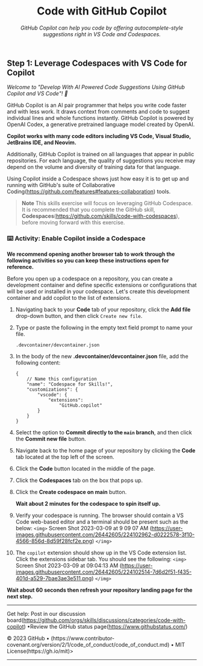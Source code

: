 <header>

<!--
  <<< Author notes: Course header >>>
  Read <https://skills.github.com/quickstart> for more information about how to build courses using this template.
  `<img>` Include a 1280×640 image, course name in sentence case, and a concise description in emphasis. 
`</img>` 
  `<img>`  In your repository settings: enable template repository, add your 1280×640 social image, auto delete head branches. `</img>` 
  Next to "About", add description & tags; disable releases, packages, & environments.
  Add your open source license, GitHub uses the MIT license.
-->

# Code with GitHub Copilot

_GitHub Copilot can help you code by offering autocomplete-style suggestions right in VS Code and Codespaces._
</header>

<footer>

<!--
  <<< Author notes: Step 1 >>>
  Choose 3-5 steps for your course.
  The first step is always the hardest, so pick something easy!
  Link to docs.github.com for further explanations.
  Encourage users to open new tabs for steps!
-->

## Step 1: Leverage Codespaces with VS Code for Copilot

_Welcome to "Develop With AI Powered Code Suggestions Using GitHub Copilot and VS Code"! :wave:_

GitHub Copilot is an AI pair programmer that helps you write code faster and with less work. It draws context from comments and code to suggest individual lines and whole functions instantly. GitHub Copilot is powered by OpenAI Codex, a generative pretrained language model created by OpenAI.

**Copilot works with many code editors including VS Code, Visual Studio, JetBrains IDE, and Neovim.**

Additionally, GitHub Copilot is trained on all languages that appear in public repositories. For each language, the quality of suggestions you receive may depend on the volume and diversity of training data for that language.

Using Copilot inside a Codespace shows just how easy it is to get up and running with GitHub's suite of Collaborative Coding(https://github.com/features#features-collaboration) tools.

> **Note**
> This skills exercise will focus on leveraging GitHub Codespace. It is recommended that you complete the GitHub skill, **Codespaces**(https://github.com/skills/code-with-codespaces), before moving forward with this exercise.

### :keyboard: Activity: Enable Copilot inside a Codespace

**We recommend opening another browser tab to work through the following activities so you can keep these instructions open for reference.**

Before you open up a codespace on a repository, you can create a development container and define specific extensions or configurations that will be used or installed in your codespace. Let's create this development container and add copilot to the list of extensions.

1. Navigating back to your **Code** tab of your repository, click the **Add file** drop-down button, and then click `Create new file`.
1. Type or paste the following in the empty text field prompt to name your file.
   ```
   .devcontainer/devcontainer.json
   ```
1. In the body of the new **.devcontainer/devcontainer.json** file, add the following content:
   ```
   {
       // Name this configuration
       "name": "Codespace for Skills!",
       "customizations": {
           "vscode": {
               "extensions": 
                   "GitHub.copilot"
           }
       }
   }
   ```
1. Select the option to **Commit directly to the `main` branch**, and then click the **Commit new file** button.
1. Navigate back to the home page of your repository by clicking the **Code** tab located at the top left of the screen.
1. Click the **Code** button located in the middle of the page.
1. Click the **Codespaces** tab on the box that pops up.
1. Click the **Create codespace on main** button.

   **Wait about 2 minutes for the codespace to spin itself up.**

1. Verify your codespace is running. The browser should contain a VS Code web-based editor and a terminal should be present such as the below:
   `<img>`  Screen Shot 2023-03-09 at 9 09 07 AM 
(https://user-images.githubusercontent.com/26442605/224102962-d0222578-3f10-4566-856d-8d59f28fcf2e.png) `</img>` 
1. The `copilot` extension should show up in the VS Code extension list. Click the extensions sidebar tab. You should see the following:
    `<img>` Screen Shot 2023-03-09 at 09:04:13 AM
(https://user-images.githubusercontent.com/26442605/224102514-7d6d2f51-f435-401d-a529-7bae3ae3e511.png) `</img>` 

**Wait about 60 seconds then refresh your repository landing page for the next step.**

<footer>

<!--
  <<< Author notes: Footer >>>
  Add a link to get support, GitHub status page, code of conduct, license link.
-->

---

Get help: Post in our discussion board(https://github.com/orgs/skills/discussions/categories/code-with-copilot) &bull;Review the GitHub status page(https://www.githubstatus.com/)

<p>&copy; 2023 GitHub &bull; 
<a aherf = Code of Conduct</a>(https://www.contributor-covenant.org/version/2/1/code_of_conduct/code_of_conduct.md) &bull; MIT License(https://gh.io/mit)>
</p>

---

</footer>

